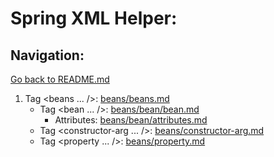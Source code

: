 # Spring XML Helper:
## Navigation:
[Go back to README.md](https://github.com/Hardelele/Spring-Handbook/blob/master/README.md)
1. Tag <beans ... />: [beans/beans.md](https://github.com/Hardelele/Spring-Handbook/blob/master/xml/beans/beans.md)
   - Tag <bean ... />: [beans/bean/bean.md](https://github.com/Hardelele/Spring-Handbook/blob/master/xml/beans/bean/bean.md)
     * Attributes: [beans/bean/attributes.md](https://github.com/Hardelele/Spring-Handbook/blob/master/xml/beans/bean/attributes.md)
   - Tag <constructor-arg ... />: [beans/constructor-arg.md](https://github.com/Hardelele/Spring-Handbook/blob/master/xml/beans/constructor-arg.md)
   - Tag <property ... />: [beans/property.md](https://github.com/Hardelele/Spring-Handbook/blob/master/xml/beans/property.md)